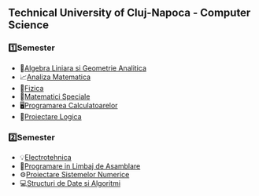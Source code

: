 ## Technical University of Cluj-Napoca - Computer Science

  ### 1️⃣Semester 

  * 📝[Algebra Liniara si Geometrie Analitica](First_Year/ALGA)
  * 📈[Analiza Matematica](First_Year/AM-I)
  * 🔋[Fizica](First_Year/FIZ)
  * 🧠[Matematici Speciale](First_Year/MS)
  * 🖥️[Programarea Calculatoarelor](First_Year/PC)
  * 📖[Proiectare Logica](First_Year/PL)

  ### 2️⃣Semester
  
  * 💡[Electrotehnica](First_Year/ET)
  * 💾[Programare in Limbaj de Asamblare](First_Year/PLA)
  * ⚙️[Proiectare Sistemelor Numerice](First_Year/PSN)
  * 💻[Structuri de Date si Algoritmi](First_Year/SDA)

     
